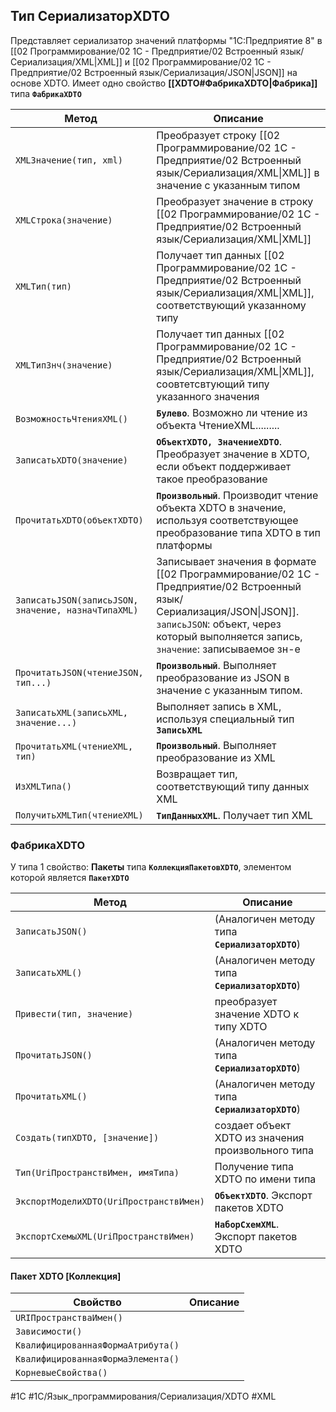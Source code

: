
## Тип СериализаторXDTO

Представляет сериализатор значений платформы "1С:Предприятие 8" в [[02 Программирование/02 1С - Предприятие/02 Встроенный язык/Сериализация/XML|XML]] и [[02 Программирование/02 1С - Предприятие/02 Встроенный язык/Сериализация/JSON|JSON]] на основе XDTO.
Имеет одно свойство **[[XDTO#ФабрикаXDTO|Фабрика]]** типа **`ФабрикаXDTO`**

| Метод                                               | Описание                                                                                                                            |
| --------------------------------------------------- | ----------------------------------------------------------------------------------------------------------------------------------- |
| `XMLЗначение(тип, xml)`                             | Преобразует строку [[02 Программирование/02 1С - Предприятие/02 Встроенный язык/Сериализация/XML\|XML]] в значение с указанным типом                                                                        |
| `XMLСтрока(значение)`                               | Преобразует значение в строку [[02 Программирование/02 1С - Предприятие/02 Встроенный язык/Сериализация/XML\|XML]]                                                                                          |
| `XMLТип(тип)`                                       | Получает тип данных [[02 Программирование/02 1С - Предприятие/02 Встроенный язык/Сериализация/XML\|XML]], соответствующий указанному типу                                                                   |
| `XMLТипЗнч(значение)`                               | Получает тип данных [[02 Программирование/02 1С - Предприятие/02 Встроенный язык/Сериализация/XML\|XML]], соовтетсвтующий типу указанного значения                                                          |
| `ВозможностьЧтенияXML()`                            | **`Булево`**. Возможно ли чтение из объекта ЧтениеXML.........                                                                      |
| `ЗаписатьXDTO(значение)`                            | **`ОбъектXDTO, ЗначениеXDTO`**. Преобразует значение в XDTO, если объект поддерживает такое преобразование                          |
| `ПрочитатьXDTO(объектXDTO)`                         | **`Произвольный`**. Производит чтение объекта XDTO в значение, используя соответствующее преобразование типа XDTO в тип платформы   |
| `ЗаписатьJSON(записьJSON, значение, назначТипаXML)` | Записывает значения в формате [[02 Программирование/02 1С - Предприятие/02 Встроенный язык/Сериализация/JSON\|JSON]]. `записьJSON`: объект, через который выполняется запись, `значение`: записываемое зн-е |
| `ПрочитатьJSON(чтениеJSON, тип...)`                 | **`Произвольный`**. Выполняет преобразование из JSON в значение с указанным типом.                                                  |
| `ЗаписатьXML(записьXML, значение...)`               | Выполняет запись в XML, используя специальный тип **`ЗаписьXML`**                                                                   |
| `ПрочитатьXML(чтениеXML, тип)`                      | **`Произвольный`**. Выполняет преобразование из XML                                                                                 |
| `ИзXMLТипа()`                                       | Возвращает тип, соответствующий типу данных XML                                                                                     |
| `ПолучитьXMLТип(чтениеXML)`                         | **`ТипДанныхXML`**. Получает тип XML                                                                                                |

### ФабрикаXDTO

У типа 1 свойство: **Пакеты** типа **`КоллекцияПакетовXDTO`**, элементом которой является **`ПакетXDTO`**

| Метод                                   | Описание                                           |
| --------------------------------------- | -------------------------------------------------- |
| `ЗаписатьJSON()`                        | (Аналогичен методу типа **`СериализаторXDTO`**)    |
| `ЗаписатьXML()`                         | (Аналогичен методу типа **`СериализаторXDTO`**)    |
| `Привести(тип, значение)`               | преобразует значение XDTO к типу XDTO              |
| `ПрочитатьJSON()`                       | (Аналогичен методу типа **`СериализаторXDTO`**)    |
| `ПрочитатьXML()`                        | (Аналогичен методу типа **`СериализаторXDTO`**)    |
| `Создать(типXDTO, [значение])`          | создает объект XDTO из значения произвольного типа |
| `Тип(UriПространствИмен, имяТипа)`      | Получение типа XDTO по имени типа                  |
| `ЭкспортМоделиXDTO(UriПространствИмен)` | **`ОбъектXDTO`**. Экспорт пакетов XDTO             |
| `ЭкспортСхемыXML(UriПространствИмен)`   | **`НаборСхемXML`**. Экспорт пакетов XDTO           |

#### Пакет XDTO \[Коллекция\]

| Свойство                           | Описание |
| ---------------------------------- | -------- |
| `URIПространстваИмен()`            |          |
| `Зависимости()`                    |          |
| `КвалифицированнаяФормаАтрибута()` |          |
| `КвалифицированнаяФормаЭлемента()` |          |
| `КорневыеСвойства()`               |          |

#1С #1С/Язык_программирования/Сериализация/XDTO #XML